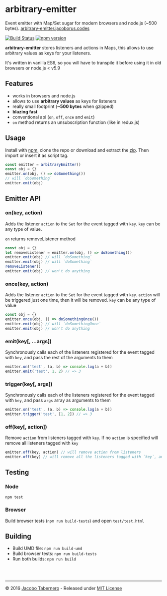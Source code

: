 arbitrary-emitter
=================

Event emitter with Map/Set sugar for modern browsers and node.js (~500 bytes). [arbitrary-emitter.jacoborus.codes](http://arbitrary-emitter.jacoborus.codes)

[![Build Status](https://travis-ci.org/jacoborus/arbitrary-emitter.svg?branch=master)](https://travis-ci.org/jacoborus/arbitrary-emitter) [![npm version](https://badge.fury.io/js/arbitrary-emitter.svg)](https://www.npmjs.com/package/arbitrary-emitter)

**arbitrary-emitter** stores listeners and actions in Maps, this allows to use arbitrary values as keys for your listeners.

It's written in vanilla ES6, so you will have to transpile it before using it in old browsers or node.js < v5.9

## Features

- works in browsers and node.js
- allows to use **arbitrary values** as keys for listeners
- really small footprint (**~500 bytes** when gzipped)
- **blazing fast**
- conventional api (`on`, `off`, `once` and `emit`)
- `on` method returns an unsubscription function (like in redux.js)

## Usage

Install with [npm](https://www.npmjs.com/package/arbitrary-emitter), clone the repo or download and extract the [zip](https://github.com/jacoborus/arbitrary-emitter/archive/master.zip). Then import or insert it as script tag.

```js
const emitter = arbitraryEmitter()
const obj = {}
emitter.on(obj, () => doSomething())
// will `doSomething`
emitter.emit(obj)
```

## Emitter API

<a name="emitter-on-api"></a>
### on(key, action)

Adds the listener `action` to the `Set` for the event tagged with `key`. 
`key` can be any type of value.

`on` returns removeListener  method

```js
const obj = {}
let removeListener = emitter.on(obj, () => doSomething())
emitter.emit(obj) // will `doSomething`
emitter.emit(obj) // will `doSomething`
removeListener()
emitter.emit(obj) // won't do anything
```



<a name="emitter-addonce-api"></a>
### once(key, action)

Adds the listener `action` to the `Set` for the event tagged with `key`. `action` will be triggered just one time, then it will be removed.
`key` can be any type of value

```js
const obj = {}
emitter.once(obj, () => doSomethingOnce())
emitter.emit(obj) // will `doSomethingOnce`
emitter.emit(obj) // won't do anything
```



<a name="emitter-emit-api"></a>
### emit(key[, ...args])

Synchronously calls each of the listeners registered for the event tagged with `key`, and pass the rest of the arguments to them

```js
emitter.on('test', (a, b) => console.log(a + b))
emitter.emit('test', 1, 2) // => 3
```



<a name="emitter-trigger-api"></a>
### trigger(key[, args])

Synchronously calls each of the listeners registered for the event tagged with `key`, and pass `args` array as arguments to them

```js
emitter.on('test', (a, b) => console.log(a + b))
emitter.trigger('test', [1, 2]) // => 3
```



<a name="emitter-off-api"></a>
### off(key[, action])

Remove `action` from listeners tagged with `key`. If no `action` is specified will remove all listeners tagged with `key`

```js
emitter.off(key, action) // will remove action from listeners
emitter.off(key) // will remove all the listeners tagged with `key`, and the tag itself
```



<a name="testing"></a>
## Testing

### Node

```sh
npm test
```

### Browser

Build browser tests (`npm run build-tests`) and open `test/test.html`



<a name="building"></a>
## Building

- Build UMD file: `npm run build-umd`
- Build browser tests: `npm run build-tests`
- Run both builds: `npm run build`


<br><br>

---

© 2016 [Jacobo Tabernero](https://github.com/jacoborus) - Released under [MIT License](https://raw.github.com/jacoborus/arbitrary-emitter/master/LICENSE)

